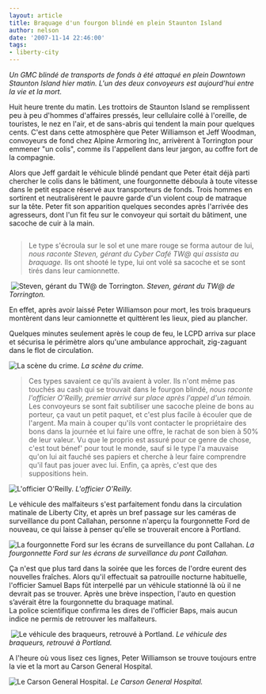 ```yaml
---
layout: article
title: Braquage d'un fourgon blindé en plein Staunton Island
author: nelson
date: '2007-11-14 22:46:00'
tags:
- liberty-city
---
```


_Un GMC blindé de transports de fonds à été attaqué en plein Downtown Staunton Island hier matin. L'un des deux convoyeurs est aujourd'hui entre la vie et la mort._

Huit heure trente du matin. Les trottoirs de Staunton Island se remplissent peu à peu d'hommes d'affaires pressés, leur cellulaire collé à l'oreille, de touristes, le nez en l'air, et de sans-abris qui tendent la main pour quelques cents. C'est dans cette atmosphère que Peter Williamson et Jeff Woodman, convoyeurs de fond chez Alpine Armoring Inc, arrivèrent à Torrington pour emmener "un colis", comme ils l'appellent dans leur jargon, au coffre fort de la compagnie.

Alors que Jeff gardait le véhicule blindé pendant que Peter était déjà parti chercher le colis dans le bâtiment, une fourgonnette déboula à toute vitesse dans le petit espace réservé aux transporteurs de fonds. Trois hommes en sortirent et neutralisèrent le pauvre garde d'un violent coup de matraque sur la tête. Peter fit son apparition quelques secondes après l'arrivée des agresseurs, dont l'un fit feu sur le convoyeur qui sortait du bâtiment, une sacoche de cuir à la main.

![]()

> Le type s'écroula sur le sol et une mare rouge se forma autour de lui, _nous raconte Steven, gérant du Cyber Café TW@ qui assista au braquage._ Ils ont shooté le type, lui ont volé sa sacoche et se sont tirés dans leur camionnette.

![]()
![Steven, gérant du TW@ de Torrington.]()
_Steven, gérant du TW@ de Torrington._

En effet, après avoir laissé Peter Williamson pour mort, les trois braqueurs montèrent dans leur camionnette et quittèrent les lieux, pied au plancher.

Quelques minutes seulement après le coup de feu, le LCPD arriva sur place et sécurisa le périmètre alors qu'une ambulance approchait, zig-zaguant dans le flot de circulation.

![La scène du crime.]()
_La scène du crime._

> Ces types savaient ce qu'ils avaient à voler. Ils n'ont même pas touchés au cash qui se trouvait dans le fourgon blindé, _nous raconte l'officier O'Reilly, premier arrivé sur place après l'appel d'un témoin._ Les convoyeurs se sont fait subtiliser une sacoche pleine de bons au porteur, ça vaut un petit paquet, et c'est plus facile à écouler que de l'argent. Ma main à couper qu'ils vont contacter le propriétaire des bons dans la journée et lui faire une offre, le rachat de son bien à 50% de leur valeur. Vu que le proprio est assuré pour ce genre de chose, c'est tout bénef' pour tout le monde, sauf si le type l'a mauvaise qu'on lui ait fauché ses papiers et cherche à leur faire comprendre qu'il faut pas jouer avec lui. Enfin, ça après, c'est que des suppositions hein.

![L'officier O'Reilly.]()
_L'officier O'Reilly._

Le véhicule des malfaiteurs s'est parfaitement fondu dans la circulation matinale de Liberty City, et après un bref passage sur les caméras de surveillance du pont Callahan, personne n'aperçu la fourgonnette Ford de nouveau, ce qui laisse à penser qu'elle se trouverait encore à Portland.

![La fourgonnette Ford sur les écrans de surveillance du pont Callahan.]()
_La fourgonnette Ford sur les écrans de surveillance du pont Callahan._

Ça n'est que plus tard dans la soirée que les forces de l'ordre eurent des nouvelles fraîches. Alors qu'il effectuait sa patrouille nocturne habituelle, l'officier Samuel Baps fût interpellé par un véhicule stationné là où il ne devrait pas se trouver. Après une brève inspection, l'auto en question s’avérait être la fourgonnette du braquage matinal.  
La police scientifique confirma les dires de l'officier Baps, mais aucun indice ne permis de retrouver les malfaiteurs.

![]()
![Le véhicule des braqueurs, retrouvé à Portland.]()
_Le véhicule des braqueurs, retrouvé à Portland._

A l'heure où vous lisez ces lignes, Peter Williamson se trouve toujours entre la vie et la mort au Carson General Hospital.

![Le Carson General Hospital.]()
_Le Carson General Hospital._

<!--kg-card-end: markdown-->
